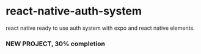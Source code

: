# react-native-auth-system
react native ready to use auth system with expo and react native elements.

### NEW PROJECT, 30% completion
